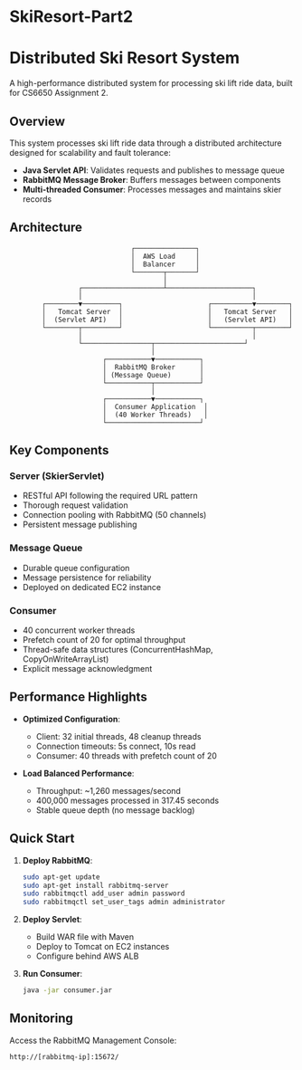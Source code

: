 # SkiResort-Part2

# Distributed Ski Resort System

A high-performance distributed system for processing ski lift ride data, built for CS6650 Assignment 2.

## Overview

This system processes ski lift ride data through a distributed architecture designed for scalability and fault tolerance:

- **Java Servlet API**: Validates requests and publishes to message queue
- **RabbitMQ Message Broker**: Buffers messages between components
- **Multi-threaded Consumer**: Processes messages and maintains skier records

## Architecture

```
                              ┌───────────────┐
                              │  AWS Load     │
                              │  Balancer     │
                              └───────┬───────┘
                                      │
                 ┌────────────────────┴─────────────────────┐
                 │                                          │
        ┌────────▼─────────┐                     ┌──────────▼────────┐
        │   Tomcat Server  │                     │   Tomcat Server   │
        │  (Servlet API)   │                     │   (Servlet API)   │
        └────────┬─────────┘                     └──────────┬────────┘
                 │                                          │
                 └─────────────────┬──────────────────────┘
                                   │
                       ┌───────────▼───────────┐
                       │  RabbitMQ Broker      │
                       │ (Message Queue)       │
                       └───────────┬───────────┘
                                   │
                       ┌───────────▼───────────┐
                       │  Consumer Application  │
                       │  (40 Worker Threads)   │
                       └───────────────────────┘
```

## Key Components

### Server (SkierServlet)
- RESTful API following the required URL pattern
- Thorough request validation
- Connection pooling with RabbitMQ (50 channels)
- Persistent message publishing

### Message Queue
- Durable queue configuration
- Message persistence for reliability
- Deployed on dedicated EC2 instance

### Consumer
- 40 concurrent worker threads
- Prefetch count of 20 for optimal throughput
- Thread-safe data structures (ConcurrentHashMap, CopyOnWriteArrayList)
- Explicit message acknowledgment

## Performance Highlights

- **Optimized Configuration**:
  - Client: 32 initial threads, 48 cleanup threads
  - Connection timeouts: 5s connect, 10s read
  - Consumer: 40 threads with prefetch count of 20

- **Load Balanced Performance**:
  - Throughput: ~1,260 messages/second
  - 400,000 messages processed in 317.45 seconds
  - Stable queue depth (no message backlog)

## Quick Start

1. **Deploy RabbitMQ**:
   ```bash
   sudo apt-get update
   sudo apt-get install rabbitmq-server
   sudo rabbitmqctl add_user admin password
   sudo rabbitmqctl set_user_tags admin administrator
   ```

2. **Deploy Servlet**:
   - Build WAR file with Maven
   - Deploy to Tomcat on EC2 instances
   - Configure behind AWS ALB

3. **Run Consumer**:
   ```bash
   java -jar consumer.jar
   ```

## Monitoring

Access the RabbitMQ Management Console:
```
http://[rabbitmq-ip]:15672/
```
